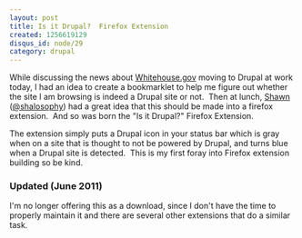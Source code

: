 ```yaml
--- 
layout: post
title: Is it Drupal?  Firefox Extension
created: 1256619129
disqus_id: node/29
category: drupal
---
```

While discussing the news about <a href="http://whitehouse.gov">Whitehouse.gov</a> moving to Drupal at work today, I had an idea to create a bookmarklet to help me figure out whether the site I am browsing is indeed a Drupal site or not.  Then at lunch, <a href="http://shalosophy.com/">Shawn </a>(<a href="http://twitter.com/shalosophy">@shalosophy</a>) had a great idea that this should be made into a firefox extension.  And so was born the "Is it Drupal?" Firefox Extension.

The extension simply puts a Drupal icon in your status bar which is gray when on a site that is thought to not be powered by Drupal, and turns blue when a Drupal site is detected.  This is my first foray into Firefox extension building so be kind.

### Updated (June 2011)
I'm no longer offering this as a download, since I don't have the time to properly maintain it and there are several other extensions that do a similar task.
